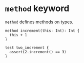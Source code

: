# `method` keyword

`method` defines methods on types.

```title:example
method increment(this: Int): Int {
  this + 1
}

test two_increment {
  assert(2.increment() == 3)
}
```
